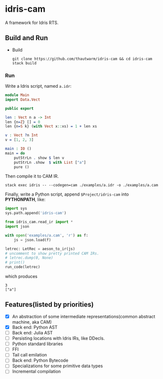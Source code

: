 # idris-cam

A framework for Idris RTS.

## Build and Run

- Build

    ```
    git clone https://github.com/thautwarm/idris-cam && cd idris-cam
    stack build
    ```

### Run

Write a Idris script, named `a.idr`:

```idris
module Main
import Data.Vect

public export

len : Vect n a -> Int
len {n=Z} [] = 0
len {n=S k} (with Vect x::xs) = 1 + len xs

v : Vect ?n Int
v = [1, 2, 3]

main : IO ()
main = do
    putStrLn . show $ len v
    putStrLn .show  $ with List ["a"]
    pure ()
```

Then compile it to CAM IR.
```
stack exec idris -- --codegen=cam ./examples/a.idr -o ./examples/a.cam
```

Finally, write a Python script, append `$Project/idris-cam` into **PYTHONPATH**, like:

```python
import sys
sys.path.append('idris-cam')

from idris_cam.read_ir import *
import json

with open('examples/a.cam', 'r') as f:
    js = json.load(f)

letrec: LetRec = aeson_to_ir(js)
# uncomment to show pretty printed CAM IRs.
# letrec.dump(0, None)
# print()
run_code(letrec)
```
which produces
```
3
["a"]
```



## Features(listed by priorities)

- [x] An abstraction of some intermediate representations(common abstract machine, aka CAM)
- [x] Back end: Python AST
- [ ] Back end: Julia AST
- [ ] Persisting locations with Idris IRs, like DDecls.
- [ ] Python standard libraries
- [ ] FFI
- [ ] Tail call emilation
- [ ] Back end: Python Bytecode
- [ ] Specializations for some primitive data types
- [ ] Incremental compilation
